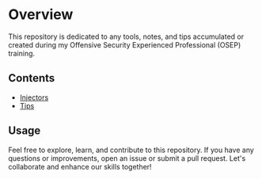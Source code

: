 # Overview

This repository is dedicated to any tools, notes, and tips accumulated or created during my Offensive Security Experienced Professional (OSEP) training.

## Contents

- [Injectors](/Injectors)
- [Tips](#tips)

## Usage

Feel free to explore, learn, and contribute to this repository. If you have any questions or improvements, open an issue or submit a pull request. Let's collaborate and enhance our skills together!
 
 
